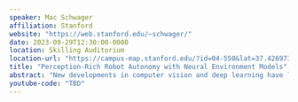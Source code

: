 ```yaml
---
speaker: Mac Schwager
affiliation: Stanford
website: "https://web.stanford.edu/~schwager/"
date: 2023-09-29T12:30:00-0000
location: Skilling Auditorium
location-url: "https://campus-map.stanford.edu/?id=04-550&lat=37.42697371527761&lng=-122.17280664808126&zoom=18"
title: "Perception-Rich Robot Autonomy with Neural Environment Models"
abstract: "New developments in computer vision and deep learning have led to the rise of neural environment representations: 3D maps that are stored as deep networks that spatially register occupancy, color, texture, and other physical properties.  These environment models can generate photo-realistic synthetic images from unseen view points, and can store 3D information in exquisite detail.  In this talk, I investigate the questions: How can robots use neural environment representations for perception, motion planning, manipulation, and simulation?  I will present recent work from my lab in navigating a robot through a neural radiance field map of an environment while preserving safety guarantees.  I will talk about realtime NeRF training, where we produce a neural map online in a SLAM-like fashion.  I will also discuss open-vocabulary semantic navigation in a neural map, where we find or avoid objects specified at runtime.  I will present the concept of dynamics-augmented neural objects, which are assets captured from RGB images whose motion (including contact) can be simulated in a differentiable physics engine.  I will show how such models can be used in real-to-sim transfer and robot manipulation planning scenarios.  I will conclude with future opportunities and challenges in integrating neural environment representations into the robot autonomy stack."
youtube-code: "TBD"
---
```

